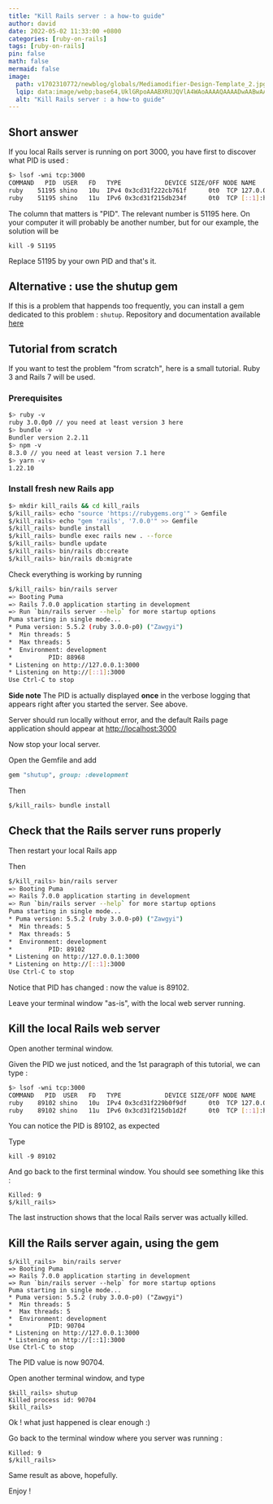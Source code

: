```yaml
---
title: "Kill Rails server : a how-to guide"
author: david
date: 2022-05-02 11:33:00 +0800
categories: [ruby-on-rails]
tags: [ruby-on-rails]
pin: false
math: false
mermaid: false
image:
  path: v1702310772/newblog/globals/Mediamodifier-Design-Template_2.jpg
  lqip: data:image/webp;base64,UklGRpoAAABXRUJQVlA4WAoAAAAQAAAADwAABwAAQUxQSDIAAAARL0AmbZurmr57yyIiqE8oiG0bejIYEQTgqiDA9vqnsUSI6H+oAERp2HZ65qP/VIAWAFZQOCBCAAAA8AEAnQEqEAAIAAVAfCWkAALp8sF8rgRgAP7o9FDvMCkMde9PK7euH5M1m6VWoDXf2FkP3BqV0ZYbO6NA/VFIAAAA
  alt: "Kill Rails server : a how-to guide"
---
```


## Short answer

If you local Rails server is running on port 3000, you have first to discover what PID is used :

```bash
$> lsof -wni tcp:3000
COMMAND   PID  USER   FD   TYPE            DEVICE SIZE/OFF NODE NAME
ruby    51195 shino   10u  IPv4 0x3cd31f222cb761f      0t0  TCP 127.0.0.1:hbci (LISTEN)
ruby    51195 shino   11u  IPv6 0x3cd31f215db234f      0t0  TCP [::1]:hbci (LISTEN)
```

The column that matters is "PID". The relevant number is 51195 here. On your computer it will probably be another number, but for our example, the solution will be


```shell
kill -9 51195
```

Replace 51195 by your own PID and that's it.

## Alternative : use the shutup gem

If this is a problem that happends too frequently, you can install a gem dedicated to this problem : `shutup`. Repository and documentation available [here](https://github.com/lorenzosinisi/shutup)

## Tutorial from scratch

If you want to test the problem "from scratch", here is a small tutorial. Ruby 3 and Rails 7 will be used.

### Prerequisites

```bash  
$> ruby -v  
ruby 3.0.0p0 // you need at least version 3 here  
$> bundle -v  
Bundler version 2.2.11  
$> npm -v  
8.3.0 // you need at least version 7.1 here  
$> yarn -v  
1.22.10
```

### Install fresh new Rails app

```bash  
$> mkdir kill_rails && cd kill_rails  
$/kill_rails> echo "source 'https://rubygems.org'" > Gemfile  
$/kill_rails> echo "gem 'rails', '7.0.0'" >> Gemfile  
$/kill_rails> bundle install  
$/kill_rails> bundle exec rails new . --force
$/kill_rails> bundle update  
$/kill_rails> bin/rails db:create  
$/kill_rails> bin/rails db:migrate  
```

Check everything is working by running 

```bash  
$/kill_rails> bin/rails server
=> Booting Puma
=> Rails 7.0.0 application starting in development 
=> Run `bin/rails server --help` for more startup options
Puma starting in single mode...
* Puma version: 5.5.2 (ruby 3.0.0-p0) ("Zawgyi")
*  Min threads: 5
*  Max threads: 5
*  Environment: development
*          PID: 88968
* Listening on http://127.0.0.1:3000
* Listening on http://[::1]:3000
Use Ctrl-C to stop
```

**Side note** The PID is actually displayed **once** in the verbose logging that appears right after you started the server. See above.

Server should run locally without error, and the default Rails page application should appear at [http://localhost:3000](http://localhost:3000)

Now stop your local server.

Open the Gemfile and add

```ruby
gem "shutup", group: :development
```  

Then
```bash  
$/kill_rails> bundle install
```

## Check that the Rails server runs properly

Then restart your local Rails app

Then
```bash  
$/kill_rails> bin/rails server
=> Booting Puma
=> Rails 7.0.0 application starting in development 
=> Run `bin/rails server --help` for more startup options
Puma starting in single mode...
* Puma version: 5.5.2 (ruby 3.0.0-p0) ("Zawgyi")
*  Min threads: 5
*  Max threads: 5
*  Environment: development
*          PID: 89102
* Listening on http://127.0.0.1:3000
* Listening on http://[::1]:3000
Use Ctrl-C to stop
```

Notice that PID has changed : now the value is 89102.

Leave your terminal window "as-is", with the local web server running. 

## Kill the local Rails web server

Open another terminal window.

Given the PID we just noticed, and the 1st paragraph of this tutorial, we can type :

```bash
$> lsof -wni tcp:3000
COMMAND   PID  USER   FD   TYPE            DEVICE SIZE/OFF NODE NAME
ruby    89102 shino   10u  IPv4 0x3cd31f229b0f9df      0t0  TCP 127.0.0.1:hbci (LISTEN)
ruby    89102 shino   11u  IPv6 0x3cd31f215db1d2f      0t0  TCP [::1]:hbci (LISTEN)
```

You can notice the PID is 89102, as expected

Type
```shell
kill -9 89102
```

And go back to the first terminal window. You should see something like this :

```shell
Killed: 9
$/kill_rails>
```

The last instruction shows that the local Rails server was actually killed.

## Kill the Rails server again, using the gem


```shell
$/kill_rails>  bin/rails server
=> Booting Puma
=> Rails 7.0.0 application starting in development 
=> Run `bin/rails server --help` for more startup options
Puma starting in single mode...
* Puma version: 5.5.2 (ruby 3.0.0-p0) ("Zawgyi")
*  Min threads: 5
*  Max threads: 5
*  Environment: development
*          PID: 90704
* Listening on http://127.0.0.1:3000
* Listening on http://[::1]:3000
Use Ctrl-C to stop
```

The PID value is now 90704.

Open another terminal window, and type
```shell
$kill_rails> shutup
Killed process id: 90704
$kill_rails>
```

Ok ! what just happened is clear enough :)

Go back to the terminal window where you server was running :
```shell
Killed: 9
$/kill_rails>
```

Same result as above, hopefully.

Enjoy !